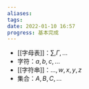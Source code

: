 ```yaml
---
aliases: 
tags: 
date: 2022-01-10 16:57
progress: 基本完成
---
```


+ [[字母表]]：$\sum,\Gamma,...$
+ 字符：$a,b,c,...$
+ [[字符串]]：$...,w,x,y,z$
+ 集合：$A,B,C,...$